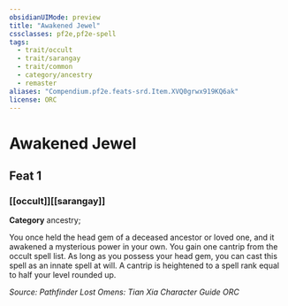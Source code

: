 ```yaml
---
obsidianUIMode: preview
title: "Awakened Jewel"
cssclasses: pf2e,pf2e-spell
tags:
  - trait/occult
  - trait/sarangay
  - trait/common
  - category/ancestry
  - remaster
aliases: "Compendium.pf2e.feats-srd.Item.XVQ0grwx919KQ6ak"
license: ORC
---
```

# Awakened Jewel
## Feat 1
### [[occult]][[sarangay]]

**Category** ancestry; 




You once held the head gem of a deceased ancestor or loved one, and it awakened a mysterious power in your own. You gain one cantrip from the occult spell list. As long as you possess your head gem, you can cast this spell as an innate spell at will. A cantrip is heightened to a spell rank equal to half your level rounded up.

*Source: Pathfinder Lost Omens: Tian Xia Character Guide*
*ORC*